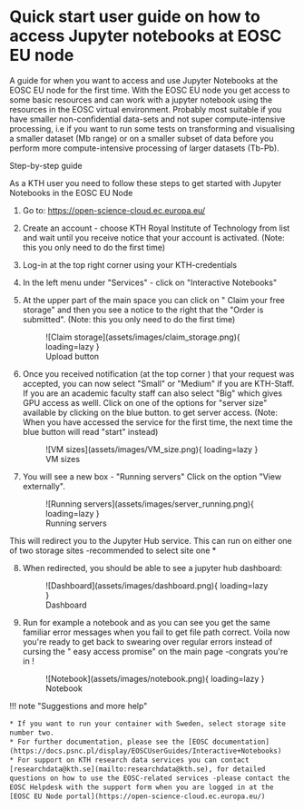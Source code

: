 # Quick start user guide on how to access Jupyter notebooks at EOSC EU node

A guide for when you want to access and use Jupyter Notebooks at the EOSC EU node for the first time. With the EOSC EU node you get access to some basic resources and can work with a jupyter notebook using the resources in the EOSC virtual environment. Probably most suitable if you have smaller non-confidential data-sets and not super compute-intensive processing, i.e if you want to run some tests on transforming and visualising a smaller dataset (Mb range) or on a smaller subset of data before you perform more compute-intensive processing of larger datasets (Tb-Pb).

Step-by-step guide

As a KTH user you need to follow these steps to get started with Jupyter Notebooks in the EOSC EU Node

1. Go to:  https://open-science-cloud.ec.europa.eu/

2. Create an account - choose KTH Royal Institute of Technology from list and wait until you receive notice that your account is activated. (Note: this you only need to do the first time)

3. Log-in at the top right corner using your KTH-credentials

4. In the left menu under "Services" - click on "Interactive Notebooks"

5. At the upper part of the main space you can click on " Claim your free storage" and then you see a notice to the right that the "Order is submitted". (Note: this you only need to do the first time)

    <figure markdown="span">
        ![Claim storage](assets/images/claim_storage.png){ loading=lazy }
    <figcaption>Upload button</figcaption>
    </figure>

6. Once you received notification (at the top corner ) that your request was accepted, you can now select "Small" or "Medium" if you are KTH-Staff. If you are an academic faculty staff can also select "Big" which gives GPU access as welll. Click on one of the options for "server size" available by clicking on the blue button.  to get server access. (Note:  When you have accessed the service for the first time, the next time the blue button will read "start" instead)

    <figure markdown="span">
        ![VM sizes](assets/images/VM_size.png){ loading=lazy }
    <figcaption>VM sizes</figcaption>
    </figure>

7. You will see a new box - "Running servers" Click on the option "View externally".

    <figure markdown="span">
        ![Running servers](assets/images/server_running.png){ loading=lazy }
    <figcaption>Running servers</figcaption>
    </figure>
This will redirect you to the Jupyter Hub service. This can run on either one of two storage sites -recommended to select site one *

8. When redirected, you should be able to see a jupyter hub dashboard:

    <figure markdown="span">
        ![Dashboard](assets/images/dashboard.png){ loading=lazy }
    <figcaption>Dashboard</figcaption>
    </figure>

9. Run for example a notebook and as you can see you get the same familiar error messages when you fail to get file path correct. Voila now you're ready to get back to swearing over regular errors instead of cursing the " easy access promise" on the main page -congrats you're in !

    <figure markdown="span">
        ![Notebook](assets/images/notebook.png){ loading=lazy }
    <figcaption>Notebook</figcaption>
    </figure>

!!! note "Suggestions and more help"

    * If you want to run your container with Sweden, select storage site number two.
    * For further documentation, please see the [EOSC documentation](https://docs.psnc.pl/display/EOSCUserGuides/Interactive+Notebooks)
    * For support on KTH research data services you can contact [researchdata@kth.se](mailto:researchdata@kth.se), for detailed questions on how to use the EOSC-related services -please contact the EOSC Helpdesk with the support form when you are logged in at the [EOSC EU Node portal](https://open-science-cloud.ec.europa.eu/)
